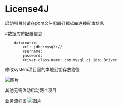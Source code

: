 # License4J
启动项目前请在pom文件配置好数据库连接配置信息

#数据库的配置信息
```spring:
    datasource:
        url: jdbc:mysql://
        username: 
        password: 
        driver-class-name: com.mysql.cj.jdbc.Driver
```

修改system项目里的本地公钥存放路径

![图片](https://github.com/Anyuei/License4J/assets/30917395/97dd64b6-f62f-4d59-b374-b01c07e35b2a)

其他无需改动启动两个项目

业务流程图
![图片](https://github.com/Anyuei/License4J/assets/30917395/76c64e29-24b4-4aef-a4b9-7a0287f6d0cb)
